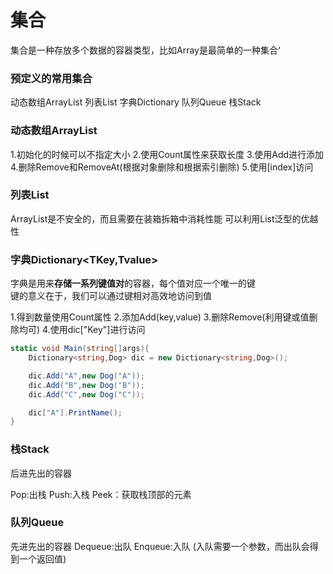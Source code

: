 # 集合  

集合是一种存放多个数据的容器类型，比如Array是最简单的一种集合‘

### 预定义的常用集合 
动态数组ArrayList 
列表List
字典Dictionary
队列Queue
栈Stack

### 动态数组ArrayList
1.初始化的时候可以不指定大小
2.使用Count属性来获取长度
3.使用Add进行添加
4.删除Remove和RemoveAt(根据对象删除和根据索引删除)
5.使用[index]访问

### 列表List<T>
ArrayList是不安全的，而且需要在装箱拆箱中消耗性能
可以利用List<T>泛型的优越性

### 字典Dictionary<TKey,Tvalue>
字典是用来**存储一系列键值对**的容器，每个值对应一个唯一的键    
键的意义在于，我们可以通过键相对高效地访问到值  

1.得到数量使用Count属性
2.添加Add(key,value)
3.删除Remove(利用键或值删除均可)
4.使用dic["Key"]进行访问

```C#
static void Main(string[]args){
    Dictionary<string,Dog> dic = new Dictionary<string,Dog>();

    dic.Add("A",new Dog("A"));
    dic.Add("B",new Dog("B"));
    dic.Add("C",new Dog("C"));

    dic["A"].PrintName();
}

```

### 栈Stack
后进先出的容器

Pop:出栈
Push:入栈
Peek：获取栈顶部的元素

### 队列Queue
先进先出的容器
Dequeue:出队
Enqueue:入队
(入队需要一个参数，而出队会得到一个返回值)


